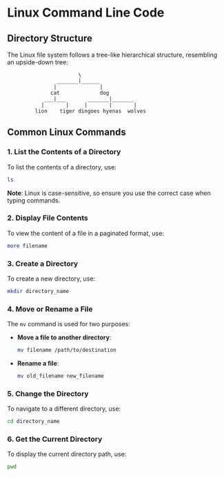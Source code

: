 # Linux Command Line Code

## Directory Structure

The Linux file system follows a tree-like hierarchical structure, resembling an upside-down tree:

```
                       \
                _______|______
               |              |
              cat             dog
            ___|___       _______|_______
           |       |     |       |       |
         lion    tiger dingoes hyenas  wolves
```

## Common Linux Commands

### 1. List the Contents of a Directory

To list the contents of a directory, use:

```bash
ls
```

**Note**: Linux is case-sensitive, so ensure you use the correct case when typing commands.

### 2. Display File Contents

To view the content of a file in a paginated format, use:

```bash
more filename
```

### 3. Create a Directory

To create a new directory, use:

```bash
mkdir directory_name
```

### 4. Move or Rename a File

The `mv` command is used for two purposes:

- **Move a file to another directory**:

  ```bash
  mv filename /path/to/destination
  ```

- **Rename a file**:

  ```bash
  mv old_filename new_filename
  ```

### 5. Change the Directory

To navigate to a different directory, use:

```bash
cd directory_name
```

### 6. Get the Current Directory

To display the current directory path, use:

```bash
pwd
```
